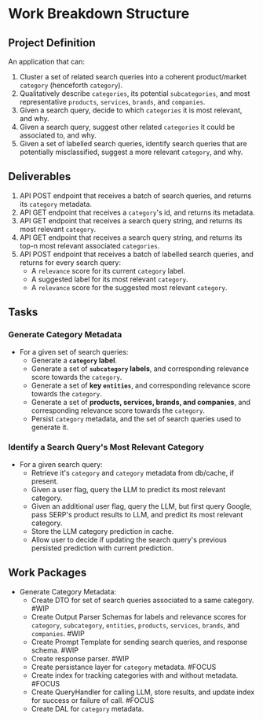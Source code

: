 # Work Breakdown Structure

## Project Definition

An application that can:

1. Cluster a set of related search queries into a coherent product/market `category` (henceforth `category`).
2. Qualitatively describe `categories`, its potential `subcategories`, and most representative `products`, `services`, `brands`, and `companies`.
3. Given a search query, decide to which `categories` it is most relevant, and why.
4. Given a search query, suggest other related `categories` it could be associated to, and why.
5. Given a set of labelled search queries, identify search queries that are potentially misclassified, suggest a more relevant `category`, and why.

## Deliverables

1. API POST endpoint that receives a batch of search queries, and returns its `category` metadata.
2. API GET endpoint that receives a `category`'s id, and returns its metadata.
3. API GET endpoint that receives a search query string, and returns its most relevant `category`.
4. API GET endpoint that receives a search query string, and returns its top-n most relevant associated `categories`.
5. API POST endpoint that receives a batch of labelled search queries, and returns for every search query:
   * A `relevance` score for its current `category` label.
   * A suggested label for its most relevant `category`.
   * A `relevance` score for the suggested most relevant `category`.

## Tasks

### Generate Category Metadata

* For a given set of search queries:
  * Generate a **`category` label**.
  * Generate a set of **`subcategory` labels**, and corresponding relevance score towards the `category`.
  * Generate a set of **key `entities`**, and corresponding relevance score towards the `category`.
  * Generate a set of **products, services, brands, and companies**, and corresponding relevance score towards the `category`.
  * Persist `category` metadata, and the set of search queries used to generate it.

### Identify a Search Query's Most Relevant Category

* For a given search query:
  * Retrieve it's `category` and `category` metadata from db/cache, if present.
  * Given a user flag, query the LLM to predict its most relevant category.
  * Given an additional user flag, query the LLM, but first query Google, pass SERP's product results to LLM, and predict its most relevant category.
  * Store the LLM category prediction in cache.
  * Allow user to decide if updating the search query's previous persisted prediction with current prediction.

## Work Packages

* Generate Category Metadata:
  * Create DTO for set of search queries associated to a same category. #WIP
  * Create Output Parser Schemas for labels and relevance scores for `category`, `subcategory`, `entities`, `products`, `services`, `brands`, and `companies`. #WIP
  * Create Prompt Template for sending search queries, and response schema. #WIP
  * Create response parser. #WIP
  * Create persistance layer for `category` metadata. #FOCUS
  * Create index for tracking categories with and without metadata. #FOCUS
  * Create QueryHandler for calling LLM, store results, and update index for success or failure of call. #FOCUS
  * Create DAL for `category` metadata.
